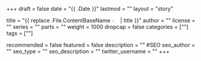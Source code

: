 +++
draft = false
date = "{{ .Date }}"
lastmod = ""
layout = "story"

title = "{{ replace .File.ContentBaseName `-` ` ` | title }}"
author = ""
license = ""
series = ""
  parts = ""
  weight = 1000
dropcap = false
categories = [""]
tags = [""]

recommended = false
featured = false
description = ""
#SEO
seo_author = ""
seo_type = ""
seo_description = ""
twitter_username = ""
+++